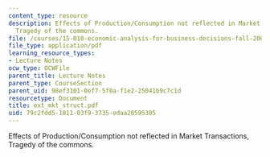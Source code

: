 ```yaml
---
content_type: resource
description: Effects of Production/Consumption not reflected in Market Transactions,
  Tragedy of the commons.
file: /courses/15-010-economic-analysis-for-business-decisions-fall-2004/79c2fdd5181103f93735edaa20595305_ext_mkt_struct.pdf
file_type: application/pdf
learning_resource_types:
- Lecture Notes
ocw_type: OCWFile
parent_title: Lecture Notes
parent_type: CourseSection
parent_uid: 98ef3101-0ef7-5f0a-f1e2-25041b9c7c1d
resourcetype: Document
title: ext_mkt_struct.pdf
uid: 79c2fdd5-1811-03f9-3735-edaa20595305
---
```

Effects of Production/Consumption not reflected in Market Transactions, Tragedy of the commons.

